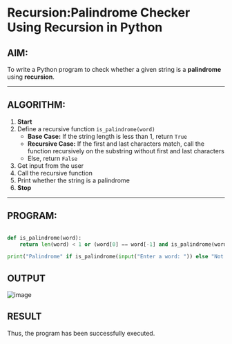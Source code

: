 #  Recursion:Palindrome Checker Using Recursion in Python

##  AIM:
To write a Python program to check whether a given string is a **palindrome** using **recursion**.

---

##  ALGORITHM:

1. **Start**
2. Define a recursive function `is_palindrome(word)`
   - **Base Case:** If the string length is less than 1, return `True`
   - **Recursive Case:** If the first and last characters match, call the function recursively on the substring without first and last characters
   - Else, return `False`
3. Get input from the user
4. Call the recursive function
5. Print whether the string is a palindrome
6. **Stop**

---

##  PROGRAM:
```python

def is_palindrome(word):
    return len(word) < 1 or (word[0] == word[-1] and is_palindrome(word[1:-1]))

print("Palindrome" if is_palindrome(input("Enter a word: ")) else "Not a palindrome")

```

## OUTPUT
![image](https://github.com/user-attachments/assets/66b3a619-6ee5-4665-860d-632ae21d6257)

## RESULT
Thus, the program has been successfully executed.
